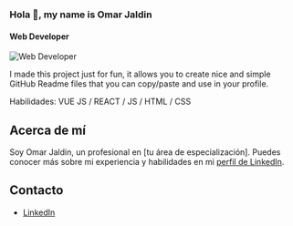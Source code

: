 
### Hola 👋, my name is Omar Jaldin
#### Web Developer
![Web Developer](https://p4.wallpaperbetter.com/wallpaper/253/97/78/space-space-art-stars-planet-wallpaper-preview.jpg)


I made this project just for fun, it allows you to create nice and simple GitHub Readme files that you can copy/paste and use in your profile.

Habilidades: VUE JS / REACT / JS / HTML / CSS




## Acerca de mí

Soy Omar Jaldin, un profesional en [tu área de especialización]. Puedes conocer más sobre mi experiencia y habilidades en mi [perfil de LinkedIn](https://www.linkedin.com/in/omar-jaldin/).

## Contacto

- [LinkedIn](https://www.linkedin.com/in/omar-jaldin/)

